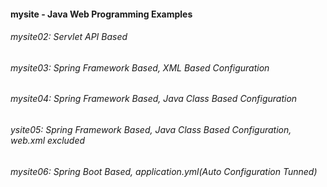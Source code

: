 #### mysite - Java Web Programming Examples   
   
###### mysite02: Servlet API Based   

###### mysite03: Spring Framework Based, XML Based Configuration   

###### mysite04: Spring Framework Based, Java Class Based Configuration   

###### ysite05: Spring Framework Based, Java Class Based Configuration, web.xml excluded   

###### mysite06: Spring Boot Based, application.yml(Auto Configuration Tunned)   
